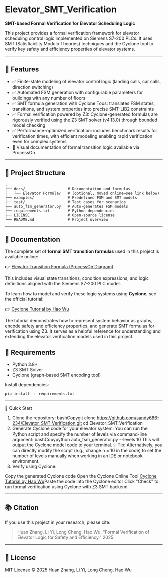 # Elevator_SMT_Verification

**SMT-based Formal Verification for Elevator Scheduling Logic**

This project provides a formal verification framework for elevator scheduling control logic implemented on Siemens S7-200 PLCs. It uses SMT (Satisfiability Modulo Theories) techniques and the Cyclone tool to verify key safety and efficiency properties of elevator systems.

---

## 🚀 Features

- ✅ Finite-state modeling of elevator control logic (landing calls, car calls, direction switching)
- ✅ Automated FSM generation with configurable parameters for buildings with any number of floors 
- ✅ SMT formula generation with Cyclone Toos: translates FSM states, transitions, and system properties into precise SMT-LIB2 constraints
- ✅ Formal verification powered by Z3: Cyclone-generated formulas are rigorously verified using the Z3 SMT solver (v4.13.0) through bounded model checking
- ✅ Performance-optimized verification: includes benchmark results for verification times, with efficient modeling enabling rapid verification even for complex systems
- 🧾 Visual documentation of formal transition logic available via ProcessOn

---

## 📁 Project Structure

```
.
├── docs/                   # Documentation and formulas
│   └── Elevator Formula/   # (optional, moved online—see link below)
├── examples/               # Predefined FSM and SMT models
├── test/                   # Test cases for scenarios
├── auto_fsm_generator.py   # Auto-generates FSM models
├── requirements.txt        # Python dependencies
├── LICENSE                 # Open-source license
└── README.md               # Project overview
```

---
## 📄 Documentation

The complete set of **formal SMT transition formulas** used in this project is available online:

👉 [Elevator Transition Formula (ProcessOn Diagram)](https://www.processon.com/view/link/67c86fc0112574557d1fe993)

This includes visual state transitions, condition expressions, and logic definitions aligned with the Siemens S7-200 PLC model.

To learn how to model and verify these logic systems using **Cyclone**, see the official tutorial:

👉 [Cyclone Tutorial by Hao Wu](https://classicwuhao.github.io/cyclone_tutorial/tutorial-content.html)

The tutorial demonstrates how to represent system behavior as graphs, encode safety and efficiency properties, and generate SMT formulas for verification using Z3. It serves as a helpful reference for understanding and extending the elevator verification models used in this project.

## 🔧 Requirements

- Python 3.8+
- Z3 SMT Solver
- Cyclone (graph-based SMT encoding tool)

Install dependencies:

```bash
pip install -r requirements.txt
```

---

🚀 Quick Start
1. Clone the repository:
bashCopygit clone https://github.com/sandy686-234/Elevator_SMT_Verification.git
cd Elevator_SMT_Verification
2. Generate Cyclone code for your elevator system:
You can run the Python script and specify the number of levels via command-line argument:
bashCopypython auto_fsm_generator.py --levels 10
This will output the Cyclone model code to your terminal.
💡 Tip: Alternatively, you can directly modify the script (e.g., change n = 10 in the code) to set the number of levels manually when working in an IDE or notebook environment.
3. Verify using Cyclone:

Copy the generated Cyclone code
Open the Cyclone Online Tool [Cyclone Tutorial by Hao Wu](https://classicwuhao.github.io/cyclone_tutorial/tutorial-content.html)Paste the code into the Cyclone editor
Click "Check" to run formal verification using Cyclone with Z3 SMT backend

---

## 📚 Citation

If you use this project in your research, please cite:

> Huan Zhang, Li Yi, Long Cheng, Hao Wu. "Formal Verification of Elevator Logic for Safety and Efficiency." 2025.

---

## 📜 License

MIT License © 2025 Huan Zhang, Li Yi, Long Cheng, Hao Wu

